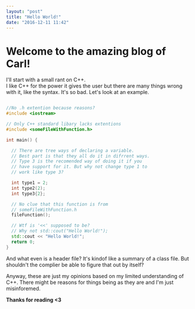```yaml
---
layout: "post"
title: "Hello World!"
date: "2016-12-11 11:42"
---
```


# Welcome to the amazing blog of Carl!

I'll start with a small rant on C++.  
I like C++ for the power it gives the user but there are many things wrong with it, like the syntax. It's so bad. Let's look at an example.

``` C++

//No .h extention because reasons?
#include <iostream>

// Only C++ standard libary lacks extentions
#include <someFileWithFunction.h>

int main() {

  // There are tree ways of declaring a variable.
  // Best part is that they all do it in difrrent ways.
  // Type 3 is the recomended way of doing it if you
  // have support for it. But why not change type 1 to
  // work like type 3?

  int type1 = 2;
  int type2(2);
  int type3{2};

  // No clue that this function is from
  // someFileWithFunction.h
  fileFunction();

  // Wtf is '<<' supposed to be?
  // Why not std::cout("Hello World!");
  std::cout << "Hello World!";
  return 0;
}
```

And what even is a header file? It's kindof like a summary of a class file. But shouldn't the complier be able to figure that out by itself?

Anyway, these are just my opinions based on my limited understanding of C++. There might be reasons for things being as they are and I'm just misinforemed.

**Thanks for reading <3**
